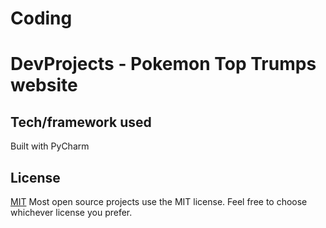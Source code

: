 # Coding
# DevProjects - Pokemon Top Trumps website

## Tech/framework used
Built with PyCharm


## License
[MIT](https://choosealicense.com/licenses/mit/)
Most open source projects use the MIT license. Feel free to choose whichever license you prefer.

